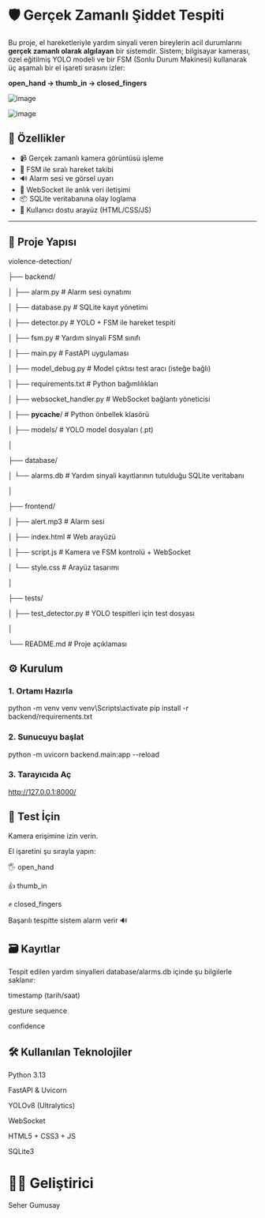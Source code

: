 # 🛡️ Gerçek Zamanlı Şiddet Tespiti

Bu proje, el hareketleriyle yardım sinyali veren bireylerin acil durumlarını **gerçek zamanlı olarak algılayan** bir sistemdir. Sistem; bilgisayar kamerası, özel eğitilmiş YOLO modeli ve bir FSM (Sonlu Durum Makinesi) kullanarak üç aşamalı bir el işareti sırasını izler:

**open_hand → thumb_in → closed_fingers**

![image](https://github.com/user-attachments/assets/2f387bd5-ed6a-4876-b270-62930f3218d0)

![image](https://github.com/user-attachments/assets/35b08828-84f9-44f9-86b7-fc8f1b868d60)


## 🚀 Özellikler

- 📹 Gerçek zamanlı kamera görüntüsü işleme
- 🧠 FSM ile sıralı hareket takibi
- 🔊 Alarm sesi ve görsel uyarı
- 💬 WebSocket ile anlık veri iletişimi
- 📦 SQLite veritabanına olay loglama
- 🎯 Kullanıcı dostu arayüz (HTML/CSS/JS)

---

## 📁 Proje Yapısı
violence-detection/

├── backend/

│   ├── alarm.py                 # Alarm sesi oynatımı

│   ├── database.py              # SQLite kayıt yönetimi

│   ├── detector.py              # YOLO + FSM ile hareket tespiti

│   ├── fsm.py                   # Yardım sinyali FSM sınıfı

│   ├── main.py                  # FastAPI uygulaması

│   ├── model_debug.py           # Model çıktısı test aracı (isteğe bağlı)

│   ├── requirements.txt         # Python bağımlılıkları

│   ├── websocket_handler.py     # WebSocket bağlantı yöneticisi

│   ├── __pycache__/             # Python önbellek klasörü

│   ├── models/                  # YOLO model dosyaları (.pt)

│

├── database/

│   └── alarms.db                # Yardım sinyali kayıtlarının tutulduğu SQLite veritabanı

│

├── frontend/

│   ├── alert.mp3                # Alarm sesi

│   ├── index.html               # Web arayüzü

│   ├── script.js                # Kamera ve FSM kontrolü + WebSocket

│   └── style.css                # Arayüz tasarımı

│

├── tests/

│   ├── test_detector.py         # YOLO tespitleri için test dosyası

│

└── README.md                    # Proje açıklaması


## ⚙️ Kurulum

### 1. Ortamı Hazırla

python -m venv venv
venv\Scripts\activate
pip install -r backend/requirements.txt

### 2. Sunucuyu başlat
python -m uvicorn backend.main:app --reload

### 3. Tarayıcıda Aç
http://127.0.0.1:8000/

## 🧪 Test İçin
Kamera erişimine izin verin.

El işaretini şu sırayla yapın:

🖐️ open_hand

👍 thumb_in

✊ closed_fingers

Başarılı tespitte sistem alarm verir 🔊

## 🗃️ Kayıtlar
Tespit edilen yardım sinyalleri database/alarms.db içinde şu bilgilerle saklanır:

timestamp (tarih/saat)

gesture sequence

confidence


## 🛠️ Kullanılan Teknolojiler
Python 3.13

FastAPI & Uvicorn

YOLOv8 (Ultralytics)

WebSocket

HTML5 + CSS3 + JS

SQLite3

# 👩‍💻 Geliştirici
Seher Gumusay
